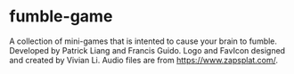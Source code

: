 # fumble-game
A collection of mini-games that is intented to cause your brain to fumble.
Developed by Patrick Liang and Francis Guido.
Logo and FavIcon designed and created by Vivian Li.
Audio files are from https://www.zapsplat.com/.
